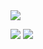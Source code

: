 <img src = "https://capsule-render.vercel.app/api?type=waving&color=0:e4e8ff,100:0080ff&height=180&section=header&text=Bhinney&fontSize=32&animation=fadeIn&fontAlignY=36&fontColor=ffffff"/>


<img src="https://img.shields.io/badge/JAVA-ffffff?style=flat-square&logo=&logoColor=c8d2ff"/> <img src="https://img.shields.io/badge/Spring Boot-바탕색?style=flat&logo=SpringBoot&logoColor=white"/>
